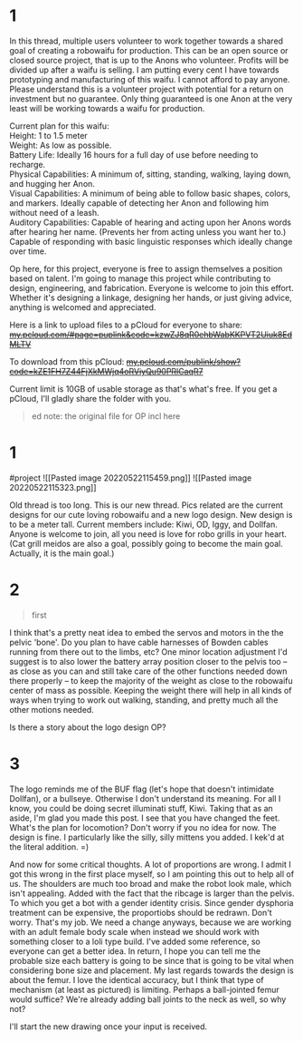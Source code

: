 # 1
In this thread, multiple users volunteer to work together towards a shared goal of creating a robowaifu for production. This can be an open source or closed source project, that is up to the Anons who volunteer. Profits will be divided up after a waifu is selling. I am putting every cent I have towards prototyping and manufacturing of this waifu. I cannot afford to pay anyone. Please understand this is a volunteer project with potential for a return on investment but no guarantee. Only thing guaranteed is one Anon at the very least will be working towards a waifu for production.  
  
Current plan for this waifu:  
Height: 1 to 1.5 meter  
Weight: As low as possible.  
Battery Life: Ideally 16 hours for a full day of use before needing to recharge.  
Physical Capabilities: A minimum of, sitting, standing, walking, laying down, and hugging her Anon.  
Visual Capabilities: A minimum of being able to follow basic shapes, colors, and markers. Ideally capable of detecting her Anon and following him without need of a leash.  
Auditory Capabilities: Capable of hearing and acting upon her Anons words after hearing her name. (Prevents her from acting unless you want her to.) Capable of responding with basic linguistic responses which ideally change over time.

Op here, for this project, everyone is free to assign themselves a position based on talent. I'm going to manage this project while contributing to design, engineering, and fabrication. Everyone is welcome to join this effort. Whether it's designing a linkage, designing her hands, or just giving advice, anything is welcomed and appreciated.  
  
Here is a link to upload files to a pCloud for everyone to share: [~~my.pcloud.com/#page=puplink&code=kzwZJ8qR0ehbWabKKPVT2Uiuk8EdMLTV~~](my.pcloud.com/#page=puplink&code=kzwZJ8qR0ehbWabKKPVT2Uiuk8EdMLTV)
  
To download from this pCloud: 
[~~my.pcloud.com/publink/show?code=kZE1FH7Z44FjXkMWjq4oRViyQu90PRlCaqR7~~](my.pcloud.com/publink/show?code=kZE1FH7Z44FjXkMWjq4oRViyQu90PRlCaqR7)
  
Current limit is 10GB of usable storage as that's what's free. If you get a pCloud, I'll gladly share the folder with you.  
  
>ed note: the original file for OP incl here

# 1
#project
![[Pasted image 20220522115459.png]]
![[Pasted image 20220522115323.png]]

Old thread is too long. This is our new thread. Pics related are the current designs for our cute loving robowaifu and a new logo design. New design is to be a meter tall. Current members include: Kiwi, OD, Iggy, and Dollfan. Anyone is welcome to join, all you need is love for robo grills in your heart. (Cat grill meidos are also a goal, possibly going to become the main goal. Actually, it is the main goal.)

# 2
>first

I think that's a pretty neat idea to embed the servos and motors in the the pelvic 'bone'. Do you plan to have cable harnesses of Bowden cables running from there out to the limbs, etc? One minor location adjustment I'd suggest is to also lower the battery array position closer to the pelvis too – as close as you can and still take care of the other functions needed down there properly – to keep the majority of the weight as close to the robowaifu center of mass as possible. Keeping the weight there will help in all kinds of ways when trying to work out walking, standing, and pretty much all the other motions needed.  
  
Is there a story about the logo design OP?

# 3
The logo reminds me of the BUF flag (let's hope that doesn't intimidate Dollfan), or a bullseye. Otherwise I don't understand its meaning. For all I know, you could be doing secret illuminati stuff, Kiwi. Taking that as an aside, I'm glad you made this post. I see that you have changed the feet. What's the plan for locomotion? Don't worry if you no idea for now. The design is fine. I particularly like the silly, silly mittens you added. I kek'd at the literal addition. =)  

And now for some critical thoughts. A lot of proportions are wrong. I admit I got this wrong in the first place myself, so I am pointing this out to help all of us. The shoulders are much too broad and make the robot look male, which isn't appealing. Added with the fact that the ribcage is larger than the pelvis. To which you get a bot with a gender identity crisis. Since gender dysphoria treatment can be expensive, the proportiobs should be redrawn. Don't worry. That's my job. We need a change anyways, because we are working with an adult female body scale when instead we should work with something closer to a loli type build. I've added some reference, so everyone can get a better idea. In return, I hope you can tell me the probable size each battery is going to be since that is going to be vital when considering bone size and placement. My last regards towards the design is about the femur. I love the identical accuracy, but I think that type of mechanism (at least as pictured) is limiting. Perhaps a ball-jointed femur would suffice? We're already adding ball joints to the neck as well, so why not?  

I'll start the new drawing once your input is received.